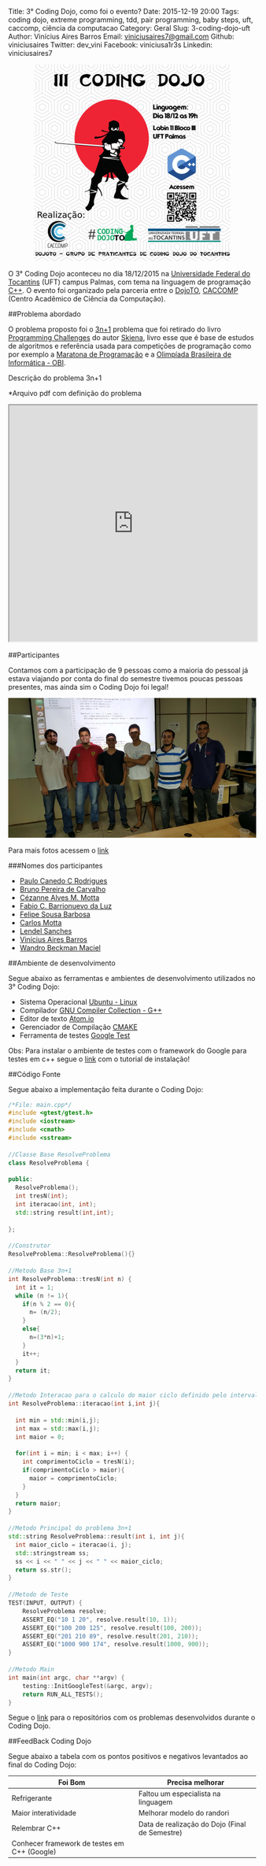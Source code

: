Title: 3° Coding Dojo, como foi o evento?
Date: 2015-12-19 20:00
Tags: coding dojo, extreme programming, tdd, pair programming, baby steps, uft, caccomp, ciência da computacao
Category: Geral
Slug: 3-coding-dojo-uft
Author: Vinícius Aires Barros
Email:  viniciusaires7@gmail.com
Github: viniciusaires
Twitter: dev_vini
Facebook: viniciusa1r3s
Linkedin: viniciusaires7

<p align="center">
  <img src="https://raw.githubusercontent.com/dojoto/dojoto.github.io/pelican/content/images/viniciusaires7/3-dojo-banner.jpg"/>
</p>

O 3° Coding Dojo aconteceu no dia 18/12/2015 na <a target="_blank" href="http://www.uft.edu.br">Universidade Federal do Tocantins</a> (UFT) campus Palmas, com tema na linguagem de programação <a target="_blank" href="https://pt.wikipedia.org/wiki/C%2B%2B">C++</a>.
O evento foi organizado pela parceria entre o <a target="_blank" href="http://dojoto.github.io">DojoTO</a>, <a target="_blank" href="https://www.facebook.com/caccompuft">CACCOMP</a> (Centro Acadêmico de Ciência da Computação).

##Problema abordado

O problema proposto foi o [3n+1](https://uva.onlinejudge.org/index.php?option=com_onlinejudge&Itemid=8&page=show_problem&problem=36) problema que foi retirado do livro [Programming Challenges](http://www.programming-challenges.com/) do autor [Skiena](http://www3.cs.stonybrook.edu/~skiena/), livro esse que é base de estudos de algoritmos e referência usada para competições de programação como por exemplo a [Maratona de Programação](http://maratona.ime.usp.br/) e a [Olimpíada Brasileira de Informática - OBI](http://olimpiada.ic.unicamp.br/).

Descrição do problema 3n+1

*Arquivo pdf com definição do problema

<iframe src="https://drive.google.com/file/d/0BwOxXBIiBMq4ZXpUdzFVNEhfYkU/preview" width="100%" height="480"></iframe>

##Participantes

Contamos com a participação de 9 pessoas como a maioria do pessoal já estava viajando por conta do final do semestre tivemos poucas pessoas presentes, mas ainda sim o Coding Dojo foi legal!

<p align="center">
  <img src="https://raw.githubusercontent.com/dojoto/dojoto.github.io/pelican/content/images/viniciusaires7/coding-dojo-18-12-2015.jpg"/>
</p>

Para mais fotos acessem o [link](https://goo.gl/photos/RoLwwdiiWEd857Un6)

###Nomes dos participantes

- [Paulo Canedo C Rodrigues](https://www.facebook.com/paulocanedo)
- [Bruno Pereira de Carvalho](https://www.facebook.com/bruno.p.carvalho.754)
- [Cézanne Alves M. Motta](https://www.facebook.com/cezanne.alves)
- [Fabio C. Barrionuevo da Luz](https://www.facebook.com/fabiocbarrionuevo)
- [Felipe Sousa Barbosa](https://www.facebook.com/felipe.sousabarbosa.3)
- [Carlos Motta](https://www.facebook.com/carloscasca)
- [Lendel Sanches](https://www.facebook.com/Lendelsanches)
- [Vinícius Aires Barros](https://www.facebook.com/viniciusa1r3s)
- [Wandro Beckman Maciel](https://www.facebook.com/wandrobeckman)

##Ambiente de desenvolvimento

Segue abaixo as ferramentas e ambientes de desenvolvimento utilizados no 3° Coding Dojo:

- Sistema Operacional [Ubuntu - Linux](http://www.ubuntu.com)
- Compilador [GNU Compiler Collection - G++](https://gcc.gnu.org/)
- Editor de texto [Atom.io](http://www.atom.io)
- Gerenciador de Compilação [CMAKE](https://cmake.org/)
- Ferramenta de testes [Google Test](https://github.com/google/googletest)

Obs: Para instalar o ambiente de testes com o framework do Google para testes em c++ segue o [link](http://www.eriksmistad.no/getting-started-with-google-test-on-ubuntu/) com o tutorial de instalação!

##Código Fonte

Segue abaixo a implementação feita durante o Coding Dojo:

```c++
/*File: main.cpp*/
#include <gtest/gtest.h>
#include <iostream>
#include <cmath>
#include <sstream>

//Classe Base ResolveProblema
class ResolveProblema {

public:
  ResolveProblema();
  int tresN(int);
  int iteracao(int, int);
  std::string result(int,int);

};

//Construtor
ResolveProblema::ResolveProblema(){}

//Metodo Base 3n+1
int ResolveProblema::tresN(int n) {
  int it = 1;
  while (n != 1){
    if(n % 2 == 0){
      n= (n/2);
    }
    else{
      n=(3*n)+1;
    }
    it++;
  }
  return it;
}

//Metodo Interacao para o calculo do maior ciclo definido pelo intervalo i -> j
int ResolveProblema::iteracao(int i,int j){

  int min = std::min(i,j);
  int max = std::max(i,j);
  int maior = 0;

  for(int i = min; i < max; i++) {
    int comprimentoCiclo = tresN(i);
    if(comprimentoCiclo > maior){
      maior = comprimentoCiclo;
    }
  }
  return maior;
}

//Metodo Principal do problema 3n+1
std::string ResolveProblema::result(int i, int j){
  int maior_ciclo = iteracao(i, j);
  std::stringstream ss;
  ss << i << " " << j << " " << maior_ciclo;
  return ss.str();
}

//Metodo de Teste
TEST(INPUT, OUTPUT) {
    ResolveProblema resolve;
    ASSERT_EQ("10 1 20", resolve.result(10, 1));
	ASSERT_EQ("100 200 125", resolve.result(100, 200));
	ASSERT_EQ("201 210 89", resolve.result(201, 210));
	ASSERT_EQ("1000 900 174", resolve.result(1000, 900));
}

//Metodo Main
int main(int argc, char **argv) {
    testing::InitGoogleTest(&argc, argv);
    return RUN_ALL_TESTS();
}
```

Segue o [link](https://github.com/dojoto/arquivos-dojos) para o repositórios com os problemas desenvolvidos durante o Coding Dojo.

##FeedBack Coding Dojo

Segue abaixo a tabela com os pontos positivos e negativos levantados ao final do Coding Dojo:

|Foi Bom|Precisa melhorar|
|---|---|
|Refrigerante|Faltou um especialista na linguagem|
|Maior interatividade|Melhorar modelo do randori|
|Relembrar C++|Data de realização do Dojo (Final de Semestre)|
|Conhecer framework de testes em C++ (Google)||
